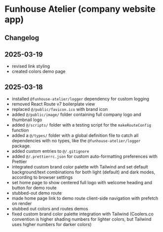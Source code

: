 # Funhouse Atelier (company website app)

## Changelog

## 2025-03-19

- revised link styling
- created colors demo page

## 2025-03-18

- installed `@funhouse-atelier/logger` dependency for custom logging
- removed React Route v7 boilerplate view
- replaced `@/public/favicon.ico` with brand icon
- added `@/public/image/` folder containing full company logo and thumbnail logo
- added `@/scripts/` folder with a testing script for the `makeRouteConfig` function
- added a `@/types/` folder with a global definition file to catch all dependencies with no types, like the `@funhouse-atelier/logger` package.
- added custom entries to `@/.gitignore`
- added `@/.prettierrc.json` for custom auto-formatting preferences with Prettier
- integrated custom brand color palette with Tailwind and set default background/text combinations for both light (default) and dark modes, according to browser settings
- set home page to show centered full logo with welcome heading and button for demo route
- stubbed-out demo route
- made home page link to demo route client-side navigation with prefetch on render
- stubbed out colors and routes demos
- fixed custom brand color palette integration with Tailwind (Coolers.co convention is higher shading numbers for lighter colors, but Tailwind uses higher numbers for darker colors)
